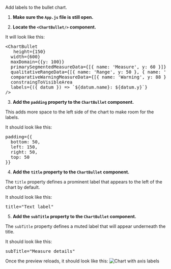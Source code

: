Add labels to the bullet chart.

1) <strong>Make sure the `App.js` file is still open.</strong>

2) <strong>Locate the `<ChartBullet/>` component.</strong>

It will look like this:

<pre class="file">
&lt;ChartBullet
   height={150}
  width={600}
  maxDomain={{y: 100}}
  primarySegmentedMeasureData={[{ name: &#39;Measure&#39;, y: 60 }]}
  qualitativeRangeData={[{ name: &#39;Range&#39;, y: 50 }, { name: &#39;Range&#39;, y: 75 }]}
  comparativeWarningMeasureData={[{ name: &#39;Warning&#39;, y: 88 }]}
  constraingToVisibleArea
  labels={({ datum }) =&gt; `${datum.name}: ${datum.y}`}
/&gt;
</pre>

3) <strong>Add the `padding` property to the `ChartBullet` component.</strong>

This adds more space to the left side of the chart to make room for the labels.

It should look like this:

<pre class="file" data-target="clipboard">padding={{
  bottom: 50,
  left: 150,
  right: 50,
  top: 50
}}</pre>

4) <strong>Add the `title` property to the `ChartBullet` component.</strong>

The `title` property defines a prominent label that appears to the left of the chart by default.

It should look like this:

<pre class="file" data-target="clipboard">title="Text label"</pre>

5) <strong>Add the `subTitle` property to the `ChartBullet` component.</strong>

The `subTitle` property defines a muted label that will appear underneath the title.

It should look like this:

<pre class="file" data-target="clipboard">subTitle="Measure details"</pre>

Once the preview reloads, it should look like this:
<img src="bullet-chart/assets/labels.png" alt="Chart with axis labels" style="box-shadow: rgba(3, 3, 3, 0)2) 0px 1)25px 2)5px 0px;" />
